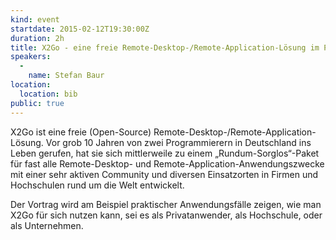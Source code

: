 ```yaml
---
kind: event
startdate: 2015-02-12T19:30:00Z
duration: 2h
title: X2Go - eine freie Remote-Desktop-/Remote-Application-Lösung im Praxiseinsatz
speakers:
  -
    name: Stefan Baur
location:
  location: bib
public: true
---
```

X2Go ist eine freie (Open-Source)
Remote-Desktop-/Remote-Application-Lösung. Vor grob 10 Jahren von zwei
Programmierern in Deutschland ins Leben gerufen, hat sie sich
mittlerweile zu einem „Rundum-Sorglos“-Paket für fast alle
Remote-Desktop- und Remote-Application-Anwendungszwecke mit einer sehr
aktiven Community und diversen Einsatzorten in Firmen und Hochschulen
rund um die Welt entwickelt.

Der Vortrag wird am Beispiel praktischer Anwendungsfälle zeigen, wie man
X2Go für sich nutzen kann, sei es als Privatanwender, als Hochschule,
oder als Unternehmen.


